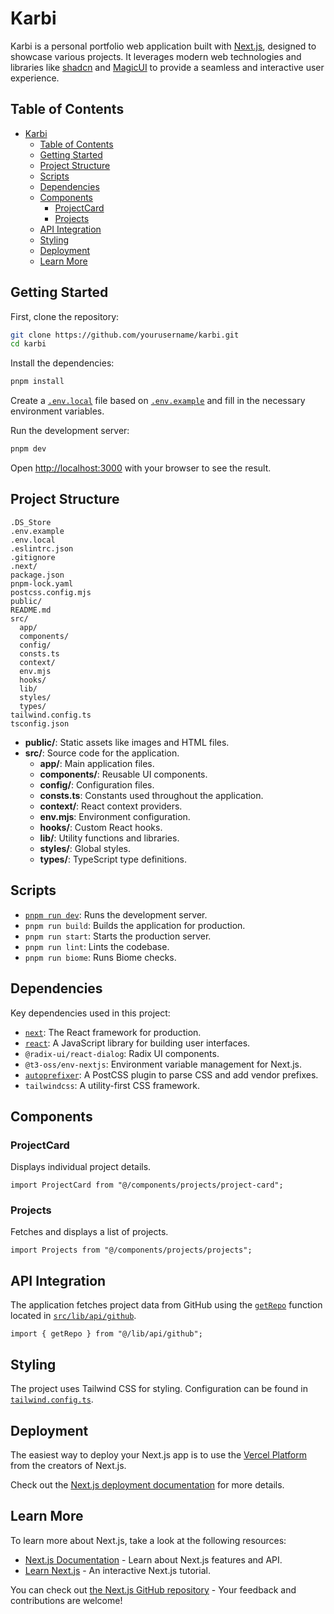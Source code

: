 # Karbi

Karbi is a personal portfolio web application built with [Next.js](https://nextjs.org), designed to showcase various projects. It leverages modern web technologies and libraries like [shadcn](https://ui.shadcn.com/) and [MagicUI](https://magicui.design/) to provide a seamless and interactive user experience.

## Table of Contents

- [Karbi](#karbi)
  - [Table of Contents](#table-of-contents)
  - [Getting Started](#getting-started)
  - [Project Structure](#project-structure)
  - [Scripts](#scripts)
  - [Dependencies](#dependencies)
  - [Components](#components)
    - [ProjectCard](#projectcard)
    - [Projects](#projects)
  - [API Integration](#api-integration)
  - [Styling](#styling)
  - [Deployment](#deployment)
  - [Learn More](#learn-more)

## Getting Started

First, clone the repository:

```bash
git clone https://github.com/yourusername/karbi.git
cd karbi
```

Install the dependencies:

```bash
pnpm install
```

Create a [`.env.local`](command:_github.copilot.openRelativePath?%5B%7B%22scheme%22%3A%22file%22%2C%22authority%22%3A%22%22%2C%22path%22%3A%22%2FUsers%2Fkarbi%2FDocuments%2FGitHub%2Fkarbi%2F.env.local%22%2C%22query%22%3A%22%22%2C%22fragment%22%3A%22%22%7D%2C%222326e69d-edf8-406c-b2f9-2230a8a19315%22%5D "/Users/karbi/Documents/GitHub/karbi/.env.local") file based on [`.env.example`](command:_github.copilot.openRelativePath?%5B%7B%22scheme%22%3A%22file%22%2C%22authority%22%3A%22%22%2C%22path%22%3A%22%2FUsers%2Fkarbi%2FDocuments%2FGitHub%2Fkarbi%2F.env.example%22%2C%22query%22%3A%22%22%2C%22fragment%22%3A%22%22%7D%2C%222326e69d-edf8-406c-b2f9-2230a8a19315%22%5D "/Users/karbi/Documents/GitHub/karbi/.env.example") and fill in the necessary environment variables.

Run the development server:

```bash
pnpm dev
```

Open [http://localhost:3000](http://localhost:3000) with your browser to see the result.

## Project Structure

```plaintext
.DS_Store
.env.example
.env.local
.eslintrc.json
.gitignore
.next/
package.json
pnpm-lock.yaml
postcss.config.mjs
public/
README.md
src/
  app/
  components/
  config/
  consts.ts
  context/
  env.mjs
  hooks/
  lib/
  styles/
  types/
tailwind.config.ts
tsconfig.json
```

- **public/**: Static assets like images and HTML files.
- **src/**: Source code for the application.
  - **app/**: Main application files.
  - **components/**: Reusable UI components.
  - **config/**: Configuration files.
  - **consts.ts**: Constants used throughout the application.
  - **context/**: React context providers.
  - **env.mjs**: Environment configuration.
  - **hooks/**: Custom React hooks.
  - **lib/**: Utility functions and libraries.
  - **styles/**: Global styles.
  - **types/**: TypeScript type definitions.

## Scripts

- [`pnpm run dev`](command:_github.copilot.openSymbolFromReferences?%5B%22%22%2C%5B%7B%22uri%22%3A%7B%22scheme%22%3A%22file%22%2C%22authority%22%3A%22%22%2C%22path%22%3A%22%2FUsers%2Fkarbi%2FDocuments%2FGitHub%2Fkarbi%2FREADME.md%22%2C%22query%22%3A%22%22%2C%22fragment%22%3A%22%22%7D%2C%22pos%22%3A%7B%22line%22%3A11%2C%22character%22%3A0%7D%7D%5D%2C%222326e69d-edf8-406c-b2f9-2230a8a19315%22%5D "Go to definition"): Runs the development server.
- `pnpm run build`: Builds the application for production.
- `pnpm run start`: Starts the production server.
- `pnpm run lint`: Lints the codebase.
- `pnpm run biome`: Runs Biome checks.

## Dependencies

Key dependencies used in this project:

- [`next`](command:_github.copilot.openSymbolFromReferences?%5B%22%22%2C%5B%7B%22uri%22%3A%7B%22scheme%22%3A%22file%22%2C%22authority%22%3A%22%22%2C%22path%22%3A%22%2FUsers%2Fkarbi%2FDocuments%2FGitHub%2Fkarbi%2Fpackage.json%22%2C%22query%22%3A%22%22%2C%22fragment%22%3A%22%22%7D%2C%22pos%22%3A%7B%22line%22%3A5%2C%22character%22%3A12%7D%7D%2C%7B%22uri%22%3A%7B%22scheme%22%3A%22file%22%2C%22authority%22%3A%22%22%2C%22path%22%3A%22%2FUsers%2Fkarbi%2FDocuments%2FGitHub%2Fkarbi%2FREADME.md%22%2C%22query%22%3A%22%22%2C%22fragment%22%3A%22%22%7D%2C%22pos%22%3A%7B%22line%22%3A0%2C%22character%22%3A28%7D%7D%2C%7B%22uri%22%3A%7B%22scheme%22%3A%22file%22%2C%22authority%22%3A%22%22%2C%22path%22%3A%22%2FUsers%2Fkarbi%2FDocuments%2FGitHub%2Fkarbi%2Fsrc%2Fcomponents%2Fprojects%2Fproject-card.tsx%22%2C%22query%22%3A%22%22%2C%22fragment%22%3A%22%22%7D%2C%22pos%22%3A%7B%22line%22%3A15%2C%22character%22%3A19%7D%7D%5D%2C%222326e69d-edf8-406c-b2f9-2230a8a19315%22%5D "Go to definition"): The React framework for production.
- [`react`](command:_github.copilot.openSymbolFromReferences?%5B%22%22%2C%5B%7B%22uri%22%3A%7B%22scheme%22%3A%22file%22%2C%22authority%22%3A%22%22%2C%22path%22%3A%22%2FUsers%2Fkarbi%2FDocuments%2FGitHub%2Fkarbi%2Fpackage.json%22%2C%22query%22%3A%22%22%2C%22fragment%22%3A%22%22%7D%2C%22pos%22%3A%7B%22line%22%3A12%2C%22character%22%3A15%7D%7D%2C%7B%22uri%22%3A%7B%22scheme%22%3A%22file%22%2C%22authority%22%3A%22%22%2C%22path%22%3A%22%2FUsers%2Fkarbi%2FDocuments%2FGitHub%2Fkarbi%2Fsrc%2Fcomponents%2Fprojects%2Fproject-card.tsx%22%2C%22query%22%3A%22%22%2C%22fragment%22%3A%22%22%7D%2C%22pos%22%3A%7B%22line%22%3A13%2C%22character%22%3A42%7D%7D%5D%2C%222326e69d-edf8-406c-b2f9-2230a8a19315%22%5D "Go to definition"): A JavaScript library for building user interfaces.
- `@radix-ui/react-dialog`: Radix UI components.
- `@t3-oss/env-nextjs`: Environment variable management for Next.js.
- [`autoprefixer`](command:_github.copilot.openSymbolFromReferences?%5B%22%22%2C%5B%7B%22uri%22%3A%7B%22scheme%22%3A%22file%22%2C%22authority%22%3A%22%22%2C%22path%22%3A%22%2FUsers%2Fkarbi%2FDocuments%2FGitHub%2Fkarbi%2Fpackage.json%22%2C%22query%22%3A%22%22%2C%22fragment%22%3A%22%22%7D%2C%22pos%22%3A%7B%22line%22%3A19%2C%22character%22%3A5%7D%7D%5D%2C%222326e69d-edf8-406c-b2f9-2230a8a19315%22%5D "Go to definition"): A PostCSS plugin to parse CSS and add vendor prefixes.
- `tailwindcss`: A utility-first CSS framework.

## Components

### ProjectCard

Displays individual project details.

```tsx
import ProjectCard from "@/components/projects/project-card";
```

### Projects

Fetches and displays a list of projects.

```tsx
import Projects from "@/components/projects/projects";
```

## API Integration

The application fetches project data from GitHub using the [`getRepo`](command:_github.copilot.openSymbolFromReferences?%5B%22%22%2C%5B%7B%22uri%22%3A%7B%22scheme%22%3A%22file%22%2C%22authority%22%3A%22%22%2C%22path%22%3A%22%2FUsers%2Fkarbi%2FDocuments%2FGitHub%2Fkarbi%2Fsrc%2Fcomponents%2Fprojects%2Fprojects.tsx%22%2C%22query%22%3A%22%22%2C%22fragment%22%3A%22%22%7D%2C%22pos%22%3A%7B%22line%22%3A3%2C%22character%22%3A9%7D%7D%5D%2C%222326e69d-edf8-406c-b2f9-2230a8a19315%22%5D "Go to definition") function located in [`src/lib/api/github`](command:_github.copilot.openSymbolInFile?%5B%7B%22scheme%22%3A%22file%22%2C%22authority%22%3A%22%22%2C%22path%22%3A%22%2FUsers%2Fkarbi%2FDocuments%2FGitHub%2Fkarbi%2Fsrc%2Flib%2Fapi%2Fgithub.ts%22%2C%22query%22%3A%22%22%2C%22fragment%22%3A%22%22%7D%2C%22src%2Flib%2Fapi%2Fgithub%22%2C%222326e69d-edf8-406c-b2f9-2230a8a19315%22%5D "/Users/karbi/Documents/GitHub/karbi/src/lib/api/github.ts").

```tsx
import { getRepo } from "@/lib/api/github";
```

## Styling

The project uses Tailwind CSS for styling. Configuration can be found in [`tailwind.config.ts`](command:_github.copilot.openRelativePath?%5B%7B%22scheme%22%3A%22file%22%2C%22authority%22%3A%22%22%2C%22path%22%3A%22%2FUsers%2Fkarbi%2FDocuments%2FGitHub%2Fkarbi%2Ftailwind.config.ts%22%2C%22query%22%3A%22%22%2C%22fragment%22%3A%22%22%7D%2C%222326e69d-edf8-406c-b2f9-2230a8a19315%22%5D "/Users/karbi/Documents/GitHub/karbi/tailwind.config.ts").

## Deployment

The easiest way to deploy your Next.js app is to use the [Vercel Platform](https://vercel.com/new?utm_medium=default-template&filter=next.js&utm_source=create-next-app&utm_campaign=create-next-app-readme) from the creators of Next.js.

Check out the [Next.js deployment documentation](https://nextjs.org/docs/app/building-your-application/deploying) for more details.

## Learn More

To learn more about Next.js, take a look at the following resources:

- [Next.js Documentation](https://nextjs.org/docs) - Learn about Next.js features and API.
- [Learn Next.js](https://nextjs.org/learn) - An interactive Next.js tutorial.

You can check out [the Next.js GitHub repository](https://github.com/vercel/next.js) - Your feedback and contributions are welcome!
